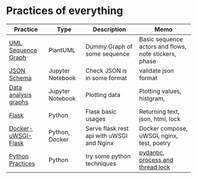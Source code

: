 # Practices of everything

| Practice                                                                                                                      | Type             | Description                               | Memo                                                                                                                                                                                                                                        |
| ----------------------------------------------------------------------------------------------------------------------------- | ---------------- | ----------------------------------------- | ------------------------------------------------------------------------------------------------------------------------------------------------------------------------------------------------------------------------------------------- |
| [UML Sequence Graph](https://github.com/jinyongnan810/variaty-practices/tree/main/plantuml-practices/sequence.plantuml)       | PlantUML         | Dummy Graph of some sequence              | Basic sequence actors and flows, note stickers, phase                                                                                                                                                                                       |
| [JSON Schema](https://github.com/jinyongnan810/variaty-practices/tree/main/json-schema-practices/json_schema_practices.ipynb) | Jupyter Notebook | Check JSON is in some format              | validate json format                                                                                                                                                                                                                        |
| [Data analysis graphs](https://github.com/jinyongnan810/variaty-practices/tree/main/graph-practices)                          | Jupyter Notebook | Plotting data                             | Plotting values, histgram,                                                                                                                                                                                                                  |
| [Flask](https://github.com/jinyongnan810/variaty-practices/tree/main/flask-practices)                                         | Python           | Flask basic usages                        | Returning text, json, html, lock                                                                                                                                                                                                            |
| [Docker-uWSGI-Flask](https://github.com/jinyongnan810/variaty-practices/tree/main/docker-uwsgi-flask-practices)               | Python, Docker   | Serve flask rest api with uWSGI and Nginx | Docker compose, uWSGI, nginx, test, poetry                                                                                                                                                                                                  |
| [Python Practices](https://github.com/jinyongnan810/variaty-practices/tree/main/python-practices)                             | Python           | try some python techniques                | [pydantic](https://github.com/jinyongnan810/variaty-practices/tree/main/python-practices/pydantic-practices.ipynb), [process and thread lock](https://github.com/jinyongnan810/variaty-practices/tree/main/python-practices/lock-practices) |
